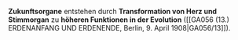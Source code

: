 
**Zukunftsorgane** entstehen durch **Transformation von Herz und Stimmorgan** zu **höheren Funktionen in der Evolution** ([[GA056 (13.) ERDENANFANG UND ERDENENDE, Berlin, 9. April 1908|GA056/13]]).
